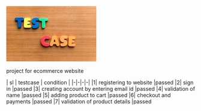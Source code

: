 <img src="https://github.com/Chetu1993/file/blob/main/test.jpg" alt="MLBC">

project for ecommerce website 

| sl | testcase | condition |
|-|-|-|-|
|1| registering to website |passed
|2| sign in |passed
|3| creating account by entering email id |passed
|4| validation of name |passed
|5| adding product to cart |passed
|6| checkout and payments |passed
|7| validation of product details |passed

